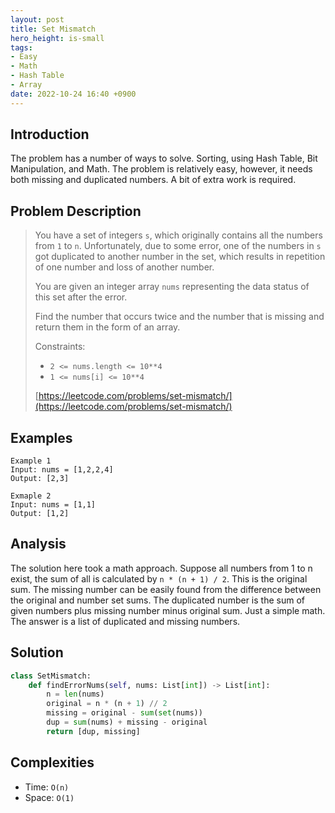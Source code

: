```yaml
---
layout: post
title: Set Mismatch
hero_height: is-small
tags:
- Easy
- Math
- Hash Table
- Array
date: 2022-10-24 16:40 +0900
---
```

## Introduction
The problem has a number of ways to solve.
Sorting, using Hash Table, Bit Manipulation, and Math.
The problem is relatively easy, however, it needs both missing and duplicated numbers.
A bit of extra work is required.

## Problem Description
> You have a set of integers `s`, which originally contains all the numbers from `1` to `n`. Unfortunately, due to some
> error, one of the numbers in `s` got duplicated to another number in the set, which results in repetition of one
> number and loss of another number.
>
> You are given an integer array `nums` representing the data status of this set after the error.
>
> Find the number that occurs twice and the number that is missing and return them in the form of an array.
>
> Constraints:
> - `2 <= nums.length <= 10**4`
> - `1 <= nums[i] <= 10**4`
>
> [https://leetcode.com/problems/set-mismatch/](https://leetcode.com/problems/set-mismatch/)

## Examples
```
Example 1
Input: nums = [1,2,2,4]
Output: [2,3]
```

```
Exmaple 2
Input: nums = [1,1]
Output: [1,2]
```

## Analysis
The solution here took a math approach.
Suppose all numbers from 1 to n exist, the sum of all is calculated by `n * (n + 1) / 2`.
This is the original sum.
The missing number can be easily found from the difference between the original and number set sums.
The duplicated number is the sum of given numbers plus missing number minus original sum.
Just a simple math.
The answer is a list of duplicated and missing numbers.

## Solution
```python
class SetMismatch:
    def findErrorNums(self, nums: List[int]) -> List[int]:
        n = len(nums)
        original = n * (n + 1) // 2
        missing = original - sum(set(nums))
        dup = sum(nums) + missing - original
        return [dup, missing]
```

## Complexities
- Time: `O(n)`
- Space: `O(1)`
